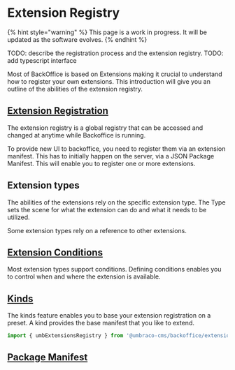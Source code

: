 # Extension Registry

{% hint style="warning" %}
This page is a work in progress. It will be updated as the software evolves.
{% endhint %}

TODO: describe the registration process and the extension registry. TODO: add typescript interface

Most of BackOffice is based on Extensions making it crucial to understand how to register your own extensions. This introduction will give you an outline of the abilities of the extension registry.

## [Extension Registration](./) <a href="#registration" id="registration"></a>

The extension registry is a global registry that can be accessed and changed at anytime while Backoffice is running.

To provide new UI to backoffice, you need to register them via an extension manifest. This has to initially happen on the server, via a JSON Package Manifest. This will enable you to register one or more extensions.

## Extension types <a href="#extension-types" id="extension-types"></a>

The abilities of the extensions rely on the specific extension type. The Type sets the scene for what the extension can do and what it needs to be utilized.

Some extension types rely on a reference to other extensions.

## [Extension Conditions](extension-conditions.md) <a href="#conditions" id="conditions"></a>

Most extension types support conditions. Defining conditions enables you to control when and where the extension is available.

## [Kinds](../extension-types/kind.md) <a href="#kinds" id="kinds"></a>

The kinds feature enables you to base your extension registration on a preset. A kind provides the base manifest that you like to extend.

```typescript
import { umbExtensionsRegistry } from '@umbraco-cms/backoffice/extension-registry';
```

[Package Manifest\
](../../package-manifest.md) <a href="#package-manifest" id="package-manifest"></a>
-----------------------------------------------------------------------------------
